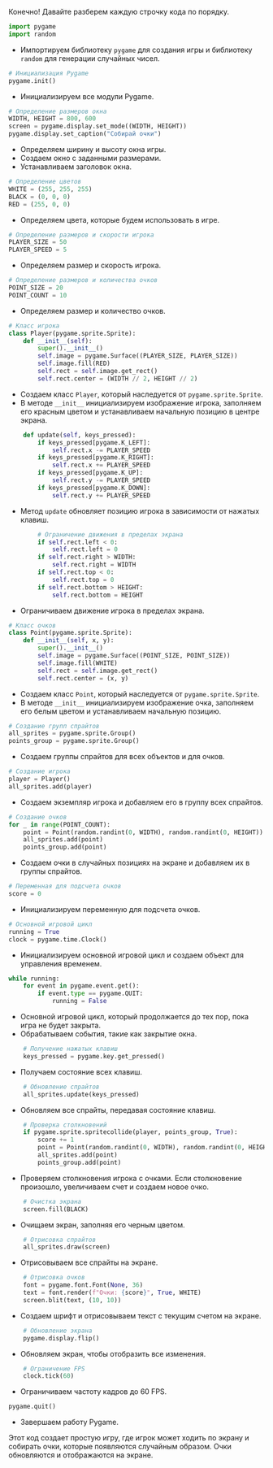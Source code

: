 Конечно! Давайте разберем каждую строчку кода по порядку.

```python
import pygame
import random
```
- Импортируем библиотеку `pygame` для создания игры и библиотеку `random` для генерации случайных чисел.

```python
# Инициализация Pygame
pygame.init()
```
- Инициализируем все модули Pygame.

```python
# Определение размеров окна
WIDTH, HEIGHT = 800, 600
screen = pygame.display.set_mode((WIDTH, HEIGHT))
pygame.display.set_caption("Собирай очки")
```
- Определяем ширину и высоту окна игры.
- Создаем окно с заданными размерами.
- Устанавливаем заголовок окна.

```python
# Определение цветов
WHITE = (255, 255, 255)
BLACK = (0, 0, 0)
RED = (255, 0, 0)
```
- Определяем цвета, которые будем использовать в игре.

```python
# Определение размеров и скорости игрока
PLAYER_SIZE = 50
PLAYER_SPEED = 5
```
- Определяем размер и скорость игрока.

```python
# Определение размеров и количества очков
POINT_SIZE = 20
POINT_COUNT = 10
```
- Определяем размер и количество очков.

```python
# Класс игрока
class Player(pygame.sprite.Sprite):
    def __init__(self):
        super().__init__()
        self.image = pygame.Surface((PLAYER_SIZE, PLAYER_SIZE))
        self.image.fill(RED)
        self.rect = self.image.get_rect()
        self.rect.center = (WIDTH // 2, HEIGHT // 2)
```
- Создаем класс `Player`, который наследуется от `pygame.sprite.Sprite`.
- В методе `__init__` инициализируем изображение игрока, заполняем его красным цветом и устанавливаем начальную позицию в центре экрана.

```python
    def update(self, keys_pressed):
        if keys_pressed[pygame.K_LEFT]:
            self.rect.x -= PLAYER_SPEED
        if keys_pressed[pygame.K_RIGHT]:
            self.rect.x += PLAYER_SPEED
        if keys_pressed[pygame.K_UP]:
            self.rect.y -= PLAYER_SPEED
        if keys_pressed[pygame.K_DOWN]:
            self.rect.y += PLAYER_SPEED
```
- Метод `update` обновляет позицию игрока в зависимости от нажатых клавиш.

```python
        # Ограничение движения в пределах экрана
        if self.rect.left < 0:
            self.rect.left = 0
        if self.rect.right > WIDTH:
            self.rect.right = WIDTH
        if self.rect.top < 0:
            self.rect.top = 0
        if self.rect.bottom > HEIGHT:
            self.rect.bottom = HEIGHT
```
- Ограничиваем движение игрока в пределах экрана.

```python
# Класс очков
class Point(pygame.sprite.Sprite):
    def __init__(self, x, y):
        super().__init__()
        self.image = pygame.Surface((POINT_SIZE, POINT_SIZE))
        self.image.fill(WHITE)
        self.rect = self.image.get_rect()
        self.rect.center = (x, y)
```
- Создаем класс `Point`, который наследуется от `pygame.sprite.Sprite`.
- В методе `__init__` инициализируем изображение очка, заполняем его белым цветом и устанавливаем начальную позицию.

```python
# Создание групп спрайтов
all_sprites = pygame.sprite.Group()
points_group = pygame.sprite.Group()
```
- Создаем группы спрайтов для всех объектов и для очков.

```python
# Создание игрока
player = Player()
all_sprites.add(player)
```
- Создаем экземпляр игрока и добавляем его в группу всех спрайтов.

```python
# Создание очков
for _ in range(POINT_COUNT):
    point = Point(random.randint(0, WIDTH), random.randint(0, HEIGHT))
    all_sprites.add(point)
    points_group.add(point)
```
- Создаем очки в случайных позициях на экране и добавляем их в группы спрайтов.

```python
# Переменная для подсчета очков
score = 0
```
- Инициализируем переменную для подсчета очков.

```python
# Основной игровой цикл
running = True
clock = pygame.time.Clock()
```
- Инициализируем основной игровой цикл и создаем объект для управления временем.

```python
while running:
    for event in pygame.event.get():
        if event.type == pygame.QUIT:
            running = False
```
- Основной игровой цикл, который продолжается до тех пор, пока игра не будет закрыта.
- Обрабатываем события, такие как закрытие окна.

```python
    # Получение нажатых клавиш
    keys_pressed = pygame.key.get_pressed()
```
- Получаем состояние всех клавиш.

```python
    # Обновление спрайтов
    all_sprites.update(keys_pressed)
```
- Обновляем все спрайты, передавая состояние клавиш.

```python
    # Проверка столкновений
    if pygame.sprite.spritecollide(player, points_group, True):
        score += 1
        point = Point(random.randint(0, WIDTH), random.randint(0, HEIGHT))
        all_sprites.add(point)
        points_group.add(point)
```
- Проверяем столкновения игрока с очками. Если столкновение произошло, увеличиваем счет и создаем новое очко.

```python
    # Очистка экрана
    screen.fill(BLACK)
```
- Очищаем экран, заполняя его черным цветом.

```python
    # Отрисовка спрайтов
    all_sprites.draw(screen)
```
- Отрисовываем все спрайты на экране.

```python
    # Отрисовка очков
    font = pygame.font.Font(None, 36)
    text = font.render(f"Очки: {score}", True, WHITE)
    screen.blit(text, (10, 10))
```
- Создаем шрифт и отрисовываем текст с текущим счетом на экране.

```python
    # Обновление экрана
    pygame.display.flip()
```
- Обновляем экран, чтобы отобразить все изменения.

```python
    # Ограничение FPS
    clock.tick(60)
```
- Ограничиваем частоту кадров до 60 FPS.

```python
pygame.quit()
```
- Завершаем работу Pygame.

Этот код создает простую игру, где игрок может ходить по экрану и собирать очки, которые появляются случайным образом. Очки обновляются и отображаются на экране.